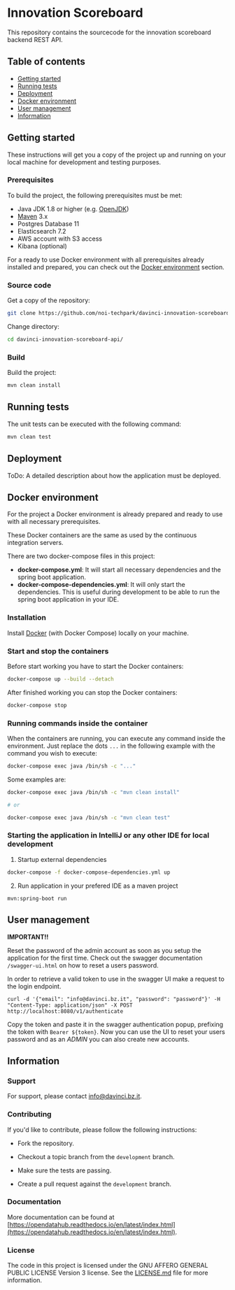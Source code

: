 # Innovation Scoreboard

This repository contains the sourcecode for the innovation scoreboard backend REST API.

## Table of contents

- [Getting started](#getting-started)
- [Running tests](#running-tests)
- [Deployment](#deployment)
- [Docker environment](#docker-environment)
- [User management](#user-management)
- [Information](#information)

## Getting started

These instructions will get you a copy of the project up and running
on your local machine for development and testing purposes.

### Prerequisites

To build the project, the following prerequisites must be met:

- Java JDK 1.8 or higher (e.g. [OpenJDK](https://openjdk.java.net/))
- [Maven](https://maven.apache.org/) 3.x
- Postgres Database 11
- Elasticsearch 7.2
- AWS account with S3 access
- Kibana (optional)

For a ready to use Docker environment with all prerequisites already installed and prepared, you can check out the [Docker environment](#docker-environment) section.

### Source code

Get a copy of the repository:

```bash
git clone https://github.com/noi-techpark/davinci-innovation-scoreboard-api.git
```

Change directory:

```bash
cd davinci-innovation-scoreboard-api/
```

### Build

Build the project:

```bash
mvn clean install
```

## Running tests

The unit tests can be executed with the following command:

```bash
mvn clean test
```

## Deployment

ToDo: A detailed description about how the application must be deployed.

## Docker environment

For the project a Docker environment is already prepared and ready to use with all necessary prerequisites.

These Docker containers are the same as used by the continuous integration servers.

There are two docker-compose files in this project:

- **docker-compose.yml**: It will start all necessary dependencies and the spring boot application.
- **docker-compose-dependencies.yml**: It will only start the dependencies. This is useful during development to be able to run the spring boot application in your IDE.

### Installation

Install [Docker](https://docs.docker.com/install/) (with Docker Compose) locally on your machine.

### Start and stop the containers

Before start working you have to start the Docker containers:

```bash
docker-compose up --build --detach
```

After finished working you can stop the Docker containers:

```bash
docker-compose stop
```

### Running commands inside the container

When the containers are running, you can execute any command inside the environment. Just replace the dots `...` in the following example with the command you wish to execute:

```bash
docker-compose exec java /bin/sh -c "..."
```

Some examples are:

```bash
docker-compose exec java /bin/sh -c "mvn clean install"

# or

docker-compose exec java /bin/sh -c "mvn clean test"
```

### Starting the application in IntelliJ or any other IDE for local development

1. Startup external dependencies

```bash
docker-compose -f docker-compose-dependencies.yml up
```

2. Run application in your prefered IDE as a maven project

```
mvn:spring-boot run
```

## User management

**IMPORTANT!!**

Reset the password of the admin account as soon as you setup the application for the first time.
Check out the swagger documentation `/swagger-ui.html` on how to reset a users password.

In order to retrieve a valid token to use in the swagger UI make a request to the login endpoint.

```
curl -d '{"email": "info@davinci.bz.it", "password": "password"}' -H "Content-Type: application/json" -X POST http://localhost:8080/v1/authenticate
```

Copy the token and paste it in the swagger authentication popup, prefixing the token with `Bearer ${token}`.
Now you can use the UI to reset your users password and as an *ADMIN* you can also create new accounts.

## Information

### Support

For support, please contact [info@davinci.bz.it](mailto:info@davinci.bz.it).

### Contributing

If you'd like to contribute, please follow the following instructions:

- Fork the repository.

- Checkout a topic branch from the `development` branch.

- Make sure the tests are passing.

- Create a pull request against the `development` branch.

### Documentation

More documentation can be found at [https://opendatahub.readthedocs.io/en/latest/index.html](https://opendatahub.readthedocs.io/en/latest/index.html).

### License

The code in this project is licensed under the GNU AFFERO GENERAL PUBLIC LICENSE Version 3 license. See the [LICENSE.md](LICENSE.md) file for more information.
